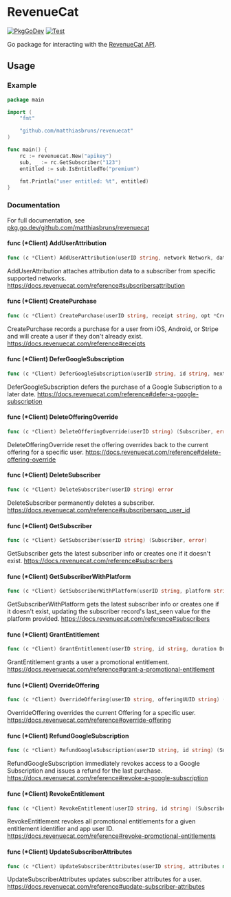 # RevenueCat

[![PkgGoDev](https://pkg.go.dev/badge/github.com/matthiasbruns/revenuecat)](https://pkg.go.dev/github.com/matthiasbruns/revenuecat)
[![Test](https://github.com/matthiasbruns/revenuecat/workflows/Test/badge.svg?branch=master)](https://github.com/matthiasbruns/revenuecat/actions?query=workflow%3ATest)

Go package for interacting with the [RevenueCat API](https://docs.revenuecat.com/reference).

## Usage

### Example

```go
package main

import (
	"fmt"

	"github.com/matthiasbruns/revenuecat"
)

func main() {
	rc := revenuecat.New("apikey")
	sub, _ := rc.GetSubscriber("123")
	entitled := sub.IsEntitledTo("premium")

	fmt.Println("user entitled: %t", entitled)
}
```

### Documentation

For full documentation, see [pkg.go.dev/github.com/matthiasbruns/revenuecat](https://pkg.go.dev/github.com/matthiasbruns/revenuecat)


#### func (*Client) AddUserAttribution

```go
func (c *Client) AddUserAttribution(userID string, network Network, data AttributionData) error
```
AddUserAttribution attaches attribution data to a subscriber from specific
supported networks. https://docs.revenuecat.com/reference#subscribersattribution

#### func (*Client) CreatePurchase

```go
func (c *Client) CreatePurchase(userID string, receipt string, opt *CreatePurchaseOptions) (Subscriber, error)
```
CreatePurchase records a purchase for a user from iOS, Android, or Stripe and
will create a user if they don't already exist.
https://docs.revenuecat.com/reference#receipts

#### func (*Client) DeferGoogleSubscription

```go
func (c *Client) DeferGoogleSubscription(userID string, id string, nextExpiry time.Time) (Subscriber, error)
```
DeferGoogleSubscription defers the purchase of a Google Subscription to a later
date. https://docs.revenuecat.com/reference#defer-a-google-subscription

#### func (*Client) DeleteOfferingOverride

```go
func (c *Client) DeleteOfferingOverride(userID string) (Subscriber, error)
```
DeleteOfferingOverride reset the offering overrides back to the current offering
for a specific user.
https://docs.revenuecat.com/reference#delete-offering-override

#### func (*Client) DeleteSubscriber

```go
func (c *Client) DeleteSubscriber(userID string) error
```
DeleteSubscriber permanently deletes a subscriber.
https://docs.revenuecat.com/reference#subscribersapp_user_id

#### func (*Client) GetSubscriber

```go
func (c *Client) GetSubscriber(userID string) (Subscriber, error)
```
GetSubscriber gets the latest subscriber info or creates one if it doesn't
exist. https://docs.revenuecat.com/reference#subscribers

#### func (*Client) GetSubscriberWithPlatform

```go
func (c *Client) GetSubscriberWithPlatform(userID string, platform string) (Subscriber, error)
```
GetSubscriberWithPlatform gets the latest subscriber info or creates one if it
doesn't exist, updating the subscriber record's last_seen value for the platform
provided. https://docs.revenuecat.com/reference#subscribers

#### func (*Client) GrantEntitlement

```go
func (c *Client) GrantEntitlement(userID string, id string, duration Duration, startTime time.Time) (Subscriber, error)
```
GrantEntitlement grants a user a promotional entitlement.
https://docs.revenuecat.com/reference#grant-a-promotional-entitlement

#### func (*Client) OverrideOffering

```go
func (c *Client) OverrideOffering(userID string, offeringUUID string) (Subscriber, error)
```
OverrideOffering overrides the current Offering for a specific user.
https://docs.revenuecat.com/reference#override-offering

#### func (*Client) RefundGoogleSubscription

```go
func (c *Client) RefundGoogleSubscription(userID string, id string) (Subscriber, error)
```
RefundGoogleSubscription immediately revokes access to a Google Subscription and
issues a refund for the last purchase.
https://docs.revenuecat.com/reference#revoke-a-google-subscription

#### func (*Client) RevokeEntitlement

```go
func (c *Client) RevokeEntitlement(userID string, id string) (Subscriber, error)
```
RevokeEntitlement revokes all promotional entitlements for a given entitlement
identifier and app user ID.
https://docs.revenuecat.com/reference#revoke-promotional-entitlements

#### func (*Client) UpdateSubscriberAttributes

```go
func (c *Client) UpdateSubscriberAttributes(userID string, attributes map[string]SubscriberAttribute) error
```
UpdateSubscriberAttributes updates subscriber attributes for a user.
https://docs.revenuecat.com/reference#update-subscriber-attributes

